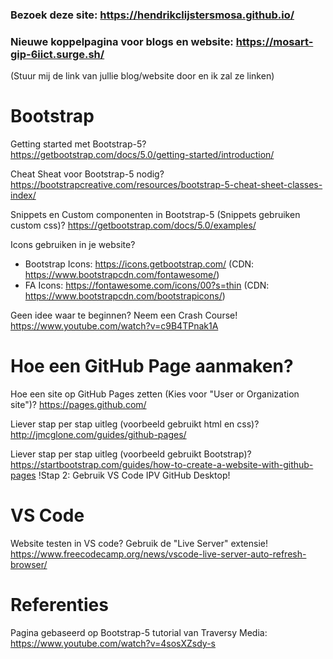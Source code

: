 ### Bezoek deze site: https://hendrikclijstersmosa.github.io/
### Nieuwe koppelpagina voor blogs en website: https://mosart-gip-6iict.surge.sh/
(Stuur mij de link van jullie blog/website door en ik zal ze linken)


# Bootstrap

Getting started met Bootstrap-5?
https://getbootstrap.com/docs/5.0/getting-started/introduction/

Cheat Sheat voor Bootstrap-5 nodig?
https://bootstrapcreative.com/resources/bootstrap-5-cheat-sheet-classes-index/

Snippets en Custom componenten in Bootstrap-5 (Snippets gebruiken custom css)? 
https://getbootstrap.com/docs/5.0/examples/

Icons gebruiken in je website? 
- Bootstrap Icons: https://icons.getbootstrap.com/         (CDN: https://www.bootstrapcdn.com/fontawesome/)
- FA Icons:    https://fontawesome.com/icons/00?s=thin (CDN: https://www.bootstrapcdn.com/bootstrapicons/)

Geen idee waar te beginnen? Neem een Crash Course! 
https://www.youtube.com/watch?v=c9B4TPnak1A


# Hoe een GitHub Page aanmaken?

Hoe een site op GitHub Pages zetten (Kies voor "User or Organization site")?
https://pages.github.com/ 


Liever stap per stap uitleg (voorbeeld gebruikt html en css)? 
http://jmcglone.com/guides/github-pages/


Liever stap per stap uitleg (voorbeeld gebruikt Bootstrap)?
https://startbootstrap.com/guides/how-to-create-a-website-with-github-pages
!Stap 2: Gebruik VS Code IPV GitHub Desktop!

# VS Code

Website testen in VS code? Gebruik de "Live Server" extensie!
https://www.freecodecamp.org/news/vscode-live-server-auto-refresh-browser/


# Referenties

Pagina gebaseerd op Bootstrap-5 tutorial van Traversy Media:
https://www.youtube.com/watch?v=4sosXZsdy-s
